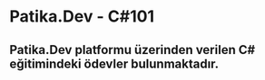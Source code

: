 # Patika.Dev - C#101
## Patika.Dev platformu üzerinden verilen C# eğitimindeki ödevler bulunmaktadır.
